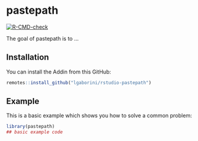 
# pastepath

<!-- badges: start -->
[![R-CMD-check](https://github.com/lgaborini/rstudio-pastepath/workflows/R-CMD-check/badge.svg)](https://github.com/lgaborini/rstudio-pastepath/actions)
<!-- badges: end -->

The goal of pastepath is to ...

## Installation

You can install the Addin from this GitHub:

``` r
remotes::install_github("lgaborini/rstudio-pastepath")
```

## Example

This is a basic example which shows you how to solve a common problem:

``` r
library(pastepath)
## basic example code
```

